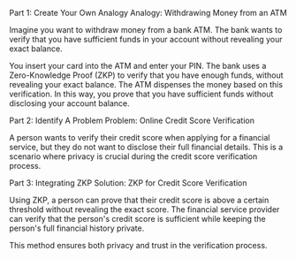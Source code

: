 Part 1: Create Your Own Analogy
Analogy: Withdrawing Money from an ATM

Imagine you want to withdraw money from a bank ATM. The bank wants to verify that you have sufficient funds in your account without revealing your exact balance.

You insert your card into the ATM and enter your PIN.
The bank uses a Zero-Knowledge Proof (ZKP) to verify that you have enough funds, without revealing your exact balance.
The ATM dispenses the money based on this verification.
In this way, you prove that you have sufficient funds without disclosing your account balance.

Part 2: Identify A Problem
Problem: Online Credit Score Verification

A person wants to verify their credit score when applying for a financial service, but they do not want to disclose their full financial details. This is a scenario where privacy is crucial during the credit score verification process.

Part 3: Integrating ZKP
Solution: ZKP for Credit Score Verification

Using ZKP, a person can prove that their credit score is above a certain threshold without revealing the exact score. The financial service provider can verify that the person's credit score is sufficient while keeping the person's full financial history private.

This method ensures both privacy and trust in the verification process.
